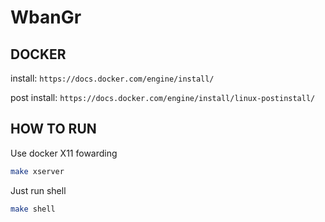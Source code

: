 # WbanGr

## DOCKER

install: `https://docs.docker.com/engine/install/`

post install: `https://docs.docker.com/engine/install/linux-postinstall/`


## HOW TO RUN
Use docker X11 fowarding 

```bash
make xserver
```

Just run shell
```bash
make shell
```